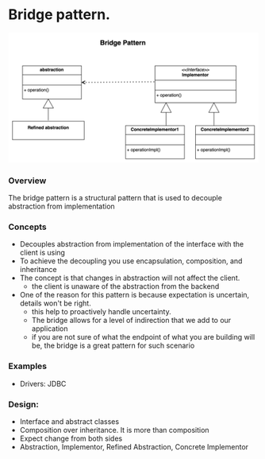 # Bridge pattern.
![Interface Design Pattern Screenshot](../../../../../images/bridge-pattern.png)

### Overview
The bridge pattern is a structural pattern that is used to decouple abstraction from implementation

### Concepts
- Decouples abstraction from implementation of the interface with the client is using
- To achieve the decoupling you use encapsulation, composition, and inheritance
- The concept is that changes in abstraction will not affect the client. 
  - the client is unaware of the abstraction from the backend
- One of the reason for this pattern is because expectation is uncertain, details won't be right.
  - this help to proactively handle uncertainty. 
  - The bridge allows for a level of indirection that we add to our application 
  - if you are not sure of what the endpoint of what you are building will be, the bridge is a great pattern for such scenario


### Examples
- Drivers: JDBC 

### Design:
- Interface and abstract classes
- Composition over inheritance. It is more than composition
- Expect change from both sides
- Abstraction, Implementor, Refined Abstraction, Concrete Implementor